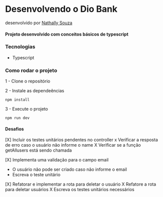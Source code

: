# Desenvolvendo o Dio Bank
desenvolvido por [Nathally Souza](https://github.com/nathyts)

#### Projeto desenvolvido com conceitos básicos de typescript

### Tecnologias
- Typescript

### Como rodar o projeto

1 - Clone o repositório

2 - Instale as dependeências
    
    npm install

3 - Execute o projeto

    npm run dev

#### Desafios
[X] Incluir os testes unitários pendentes no controller
  x Verificar a resposta de erro caso o usuário não informe o name
  X Verificar se a função getAllusers está sendo chamada

[X] Implementa uma validação para o campo email
  - O usuário nâo pode ser criado caso não informe o email
  - Escreva o teste unitário

[X] Refatorar e implementar a rota para deletar o usuário
  X Refatore a rota para deletar usuários
  X Escreva os testes unitários necessários
